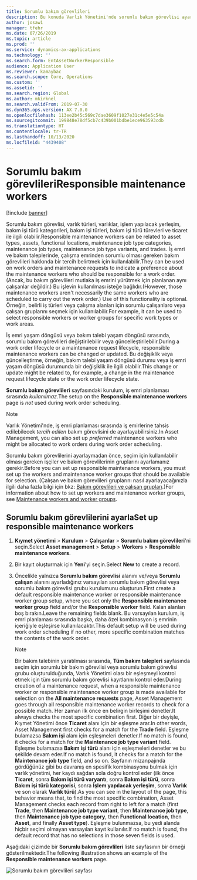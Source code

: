 ```yaml
---
title: Sorumlu bakım görevlileri
description: Bu konuda Varlık Yönetimi'nde sorumlu bakım görevlisi ayarlama işlemi açıklanmaktadır.
author: josaw1
manager: tfehr
ms.date: 07/26/2019
ms.topic: article
ms.prod: ''
ms.service: dynamics-ax-applications
ms.technology: ''
ms.search.form: EntAssetWorkerResponsible
audience: Application User
ms.reviewer: kamaybac
ms.search.scope: Core, Operations
ms.custom: ''
ms.assetid: ''
ms.search.region: Global
ms.author: mkirknel
ms.search.validFrom: 2019-07-30
ms.dyn365.ops.version: AX 7.0.0
ms.openlocfilehash: 113ee2b45c569c7dae3609f1027e31c4e5e5c54a
ms.sourcegitcommit: 199848e78df5cb7c439b001bdbe1ece963593cdb
ms.translationtype: HT
ms.contentlocale: tr-TR
ms.lasthandoff: 10/13/2020
ms.locfileid: "4439408"
---
```

# <a name="responsible-maintenance-workers"></a><span data-ttu-id="83cf8-103">Sorumlu bakım görevlileri</span><span class="sxs-lookup"><span data-stu-id="83cf8-103">Responsible maintenance workers</span></span>

[!include [banner](../../includes/banner.md)]

 

<span data-ttu-id="83cf8-104">Sorumlu bakım görevlisi, varlık türleri, varlıklar, işlem yapılacak yerleşim, bakım işi türü kategorileri, bakım işi türleri, bakım işi türü türevleri ve ticaret ile ilgili olabilir.</span><span class="sxs-lookup"><span data-stu-id="83cf8-104">Responsible maintenance workers can be related to asset types, assets, functional locations, maintenance job type categories, maintenance job types, maintenance job type variants, and trades.</span></span> <span data-ttu-id="83cf8-105">İş emri ve bakım taleplerinde, çalışma emrinden sorumlu olması gereken bakım görevlileri hakkında bir tercih belirtmek için kullanılabilir.</span><span class="sxs-lookup"><span data-stu-id="83cf8-105">They can be used on work orders and maintenance requests to indicate a preference about the maintenance workers who should be responsible for a work order.</span></span> <span data-ttu-id="83cf8-106">(Ancak, bu bakım görevlileri mutlaka iş emrini yürütmek için planlanan aynı çalışanlar değildir.) Bu işlevin kullanılması isteğe bağlıdır.</span><span class="sxs-lookup"><span data-stu-id="83cf8-106">(However, those maintenance workers aren't necessarily the same workers who are scheduled to carry out the work order.) Use of this functionality is optional.</span></span> <span data-ttu-id="83cf8-107">Örneğin, belirli iş türleri veya çalışma alanları için sorumlu çalışanlaro veya çalışan gruplarını seçmek için kullanılabilir.</span><span class="sxs-lookup"><span data-stu-id="83cf8-107">For example, it can be used to select responsible workers or worker groups for specific work types or work areas.</span></span>

<span data-ttu-id="83cf8-108">İş emri yaşam döngüsü veya bakım talebi yaşam döngüsü sırasında, sorumlu bakım görevlileri değiştirilebilir veya güncelleştirilebilir.</span><span class="sxs-lookup"><span data-stu-id="83cf8-108">During a work order lifecycle or a maintenance request lifecycle, responsible maintenance workers can be changed or updated.</span></span> <span data-ttu-id="83cf8-109">Bu değişiklik veya güncelleştirme, örneğin, bakım talebi yaşam döngüsü durumu veya iş emri yaşam döngüsü durumunda bir değişiklik ile ilgili olabilir.</span><span class="sxs-lookup"><span data-stu-id="83cf8-109">This change or update might be related to, for example, a change in the maintenance request lifecycle state or the work order lifecycle state.</span></span>

<span data-ttu-id="83cf8-110">**Sorumlu bakım görevlileri** sayfasındaki kurulum, iş emri planlaması sırasında *kullanılmaz*.</span><span class="sxs-lookup"><span data-stu-id="83cf8-110">The setup on the **Responsible maintenance workers** page is *not* used during work order scheduling.</span></span>

> [!NOTE]
> <span data-ttu-id="83cf8-111">Varlık Yönetimi'nde, iş emri planlaması sırasında iş emirlerine tahsis edilebilecek *tercih edilen* bakım görevlisini de ayarlayabilirsiniz.</span><span class="sxs-lookup"><span data-stu-id="83cf8-111">In Asset Management, you can also set up *preferred* maintenance workers who might be allocated to work orders during work order scheduling.</span></span>

<span data-ttu-id="83cf8-112">Sorumlu bakım görevlilerini ayarlaymadan önce, seçim için kullanılabilir olması gereken işçiler ve bakım görevlilerinin gruplarını ayarlamanız gerekir.</span><span class="sxs-lookup"><span data-stu-id="83cf8-112">Before you can set up responsible maintenance workers, you must set up the workers and maintenance worker groups that should be available for selection.</span></span> <span data-ttu-id="83cf8-113">(Çalışan ve bakım görevlileri gruplarını nasıl ayarlayacağınızla ilgili daha fazla bilgi için bkz: [Bakım görevlileri ve çalışan grupları](../setup-for-objects/workers-and-worker-groups.md).)</span><span class="sxs-lookup"><span data-stu-id="83cf8-113">For information about how to set up workers and maintenance worker groups, see [Maintenance workers and worker groups](../setup-for-objects/workers-and-worker-groups.md).</span></span>

## <a name="set-up-responsible-maintenance-workers"></a><span data-ttu-id="83cf8-114">Sorumlu bakım görevlilerini ayarla</span><span class="sxs-lookup"><span data-stu-id="83cf8-114">Set up responsible maintenance workers</span></span>

1. <span data-ttu-id="83cf8-115">**Kıymet yönetimi** \> **Kurulum** \> **Çalışanlar** \> **Sorumlu bakım görevlileri**'ni seçin.</span><span class="sxs-lookup"><span data-stu-id="83cf8-115">Select **Asset management** \> **Setup** \> **Workers** \> **Responsible maintenance workers**.</span></span>
2. <span data-ttu-id="83cf8-116">Bir kayıt oluşturmak için **Yeni**'yi seçin.</span><span class="sxs-lookup"><span data-stu-id="83cf8-116">Select **New** to create a record.</span></span>
3. <span data-ttu-id="83cf8-117">Öncelikle yalnızca **Sorumlu bakım görevlisi** alanını ve/veya **Sorumlu çalışan** alanını ayarladığınız varsayılan sorumlu bakım görevlisi veya sorumlu bakım görevlisi grubu kurulumunu oluşturun.</span><span class="sxs-lookup"><span data-stu-id="83cf8-117">First create a default responsible maintenance worker or responsible maintenance worker group setup, where you set only the **Responsible maintenance worker group** field and/or the **Responsible worker** field.</span></span> <span data-ttu-id="83cf8-118">Kalan alanları boş bırakın.</span><span class="sxs-lookup"><span data-stu-id="83cf8-118">Leave the remaining fields blank.</span></span> <span data-ttu-id="83cf8-119">Bu varsayılan kurulum, iş emri planlaması sırasında başka, daha özel kombinasyon iş emrinin içeriğiyle eşleşirse kullanılacaktır.</span><span class="sxs-lookup"><span data-stu-id="83cf8-119">This default setup will be used during work order scheduling if no other, more specific combination matches the contents of the work order.</span></span>

    > [!NOTE]
    > <span data-ttu-id="83cf8-120">Bir bakım talebinin yaratılması sırasında, **Tüm bakım talepleri** sayfasında seçim için sorumlu bir bakım görevlisi veya sorumlu bakım görevlisi grubu oluşturulduğunda, Varlık Yönetimi olası bir eşleşmeyi kontrol etmek için tüm sorumlu bakım görevlisi kayıtlarını kontrol eder.</span><span class="sxs-lookup"><span data-stu-id="83cf8-120">During creation of a maintenance request, when a responsible maintenance worker or responsible maintenance worker group is made available for selection on the **All maintenance requests** page, Asset Management goes through all responsible maintenance worker records to check for a possible match.</span></span> <span data-ttu-id="83cf8-121">Her zaman ilk önce en belirgin birleşimi denetler.</span><span class="sxs-lookup"><span data-stu-id="83cf8-121">It always checks the most specific combination first.</span></span> <span data-ttu-id="83cf8-122">Diğer bir deyişle, Kıymet Yönetimi önce **Ticaret** alanı için bir eşleşme arar.</span><span class="sxs-lookup"><span data-stu-id="83cf8-122">In other words, Asset Management first checks for a match for the **Trade** field.</span></span> <span data-ttu-id="83cf8-123">Eşleşme bulamazsa **Bakım işi** alanı için eşleşmeleri denetler.</span><span class="sxs-lookup"><span data-stu-id="83cf8-123">If no match is found, it checks for a match for the **Maintenance job type variant** field.</span></span> <span data-ttu-id="83cf8-124">Eşleşme bulamazsa **Bakım işi türü** alanı için eşleşmeleri denetler ve bu şekilde devam eder.</span><span class="sxs-lookup"><span data-stu-id="83cf8-124">If no match is found, it checks for a match for the **Maintenance job type** field, and so on.</span></span> <span data-ttu-id="83cf8-125">Sayfanın mizanpajında gördüğünüz gibi bu davranış en spesifik kombinasyonu bulmak için varlık yönetimi, her kaydı sağdan sola doğru kontrol eder (ilk önce **Ticaret**, sonra **Bakım işi türü varyantı**, sonra **Bakım işi türü**, sonra **Bakım işi türü kategorisi**, sonra **İşlem yapılacak yerleşim**, sonra **Varlık** ve son olarak **Varlık türü**).</span><span class="sxs-lookup"><span data-stu-id="83cf8-125">As you can see in the layout of the page, this behavior means that, to find the most specific combination, Asset Management checks each record from right to left for a match (first **Trade**, then **Maintenance job type variant**, then **Maintenance job type**, then **Maintenance job type category**, then **Functional location**, then **Asset**, and finally **Asset type**).</span></span> <span data-ttu-id="83cf8-126">Eşleşme bulunmazsa, bu yedi alanda hiçbir seçimi olmayan varsayılan kayıt kullanılır.</span><span class="sxs-lookup"><span data-stu-id="83cf8-126">If no match is found, the default record that has no selections in those seven fields is used.</span></span>

<span data-ttu-id="83cf8-127">Aşağıdaki çizimde bir **Sorumlu bakım görevlileri** liste sayfasının bir örneği gösterilmektedir.</span><span class="sxs-lookup"><span data-stu-id="83cf8-127">The following illustration shows an example of the **Responsible maintenance workers** page.</span></span>

![Sorumlu bakım görevlileri sayfası](media/08-setup-for-requests.png)
